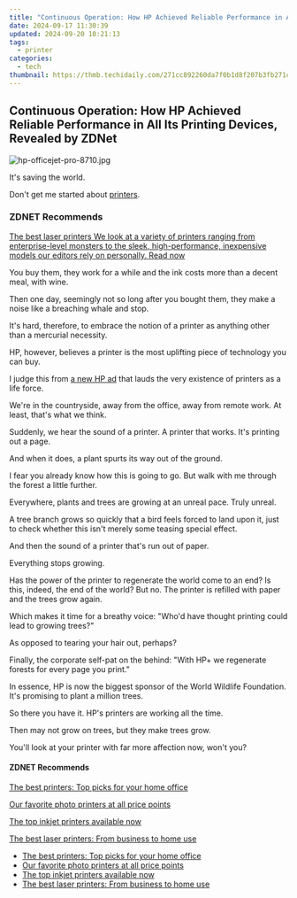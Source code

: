 ```yaml
---
title: "Continuous Operation: How HP Achieved Reliable Performance in All Its Printing Devices, Revealed by ZDNet"
date: 2024-09-17 11:30:39
updated: 2024-09-20 10:21:13
tags:
  - printer
categories:
  - tech
thumbnail: https://thmb.techidaily.com/271cc892260da7f0b1d8f207b3fb271cd7c70ce8ff0fa954ebc9cead95a6f721.jpg
---
```


## Continuous Operation: How HP Achieved Reliable Performance in All Its Printing Devices, Revealed by ZDNet

![hp-officejet-pro-8710.jpg](https://www.zdnet.com/a/img/resize/037afeb5248b7ffe1295a83da43e9d9c7d129a87/2020/08/28/12b43c3e-420f-4890-be81-91bfcee7e798/hp-officejet-pro-8710.jpg?auto=webp&width=1280)

It's saving the world.

Don't get me started about [printers](https://www.zdnet.com/topic/printers/).

### **ZDNET** Recommends

[The best laser printers We look at a variety of printers ranging from enterprise-level monsters to the sleek, high-performance, inexpensive models our editors rely on personally.  Read now](https://www.zdnet.com/article/best-laser-printer/)

You buy them, they work for a while and the ink costs more than a decent meal, with wine.

Then one day, seemingly not so long after you bought them, they make a noise like a breaching whale and stop. 

It's hard, therefore, to embrace the notion of a printer as anything other than a mercurial necessity.

HP, however, believes a printer is the most uplifting piece of technology you can buy. 

I judge this from [a new HP ad](https://www.youtube.com/watch?v=2aK2mjXEi0o) that lauds the very existence of printers as a life force.

We're in the countryside, away from the office, away from remote work. At least, that's what we think.

Suddenly, we hear the sound of a printer. A printer that works. It's printing out a page.

And when it does, a plant spurts its way out of the ground.

I fear you already know how this is going to go. But walk with me through the forest a little further.

Everywhere, plants and trees are growing at an unreal pace. Truly unreal.

A tree branch grows so quickly that a bird feels forced to land upon it, just to check whether this isn't merely some teasing special effect.

And then the sound of a printer that's run out of paper.

Everything stops growing. 

Has the power of the printer to regenerate the world come to an end? Is this, indeed, the end of the world? But no. The printer is refilled with paper and the trees grow again. 

Which makes it time for a breathy voice: "Who'd have thought printing could lead to growing trees?" 

As opposed to tearing your hair out, perhaps?

Finally, the corporate self-pat on the behind: "With HP+ we regenerate forests for every page you print."

In essence, HP is now the biggest sponsor of the World Wildlife Foundation. It's promising to plant a million trees. 

So there you have it. HP's printers are working all the time.

Then may not grow on trees, but they make trees grow.

You'll look at your printer with far more affection now, won't you?

#### **ZDNET** Recommends

[The best printers: Top picks for your home office](https://www.zdnet.com/article/best-printer/ "The best printers: Top picks for your home office")

[Our favorite photo printers at all price points](https://www.zdnet.com/article/best-photo-printer/ "Our favorite photo printers at all price points")

[The top inkjet printers available now](https://www.zdnet.com/article/best-inkjet-printer/ "The top inkjet printers available now")

[The best laser printers: From business to home use](https://www.zdnet.com/article/best-laser-printer/ "The best laser printers: From business to home use")

* [The best printers: Top picks for your home office](https://www.zdnet.com/article/best-printer/ "The best printers: Top picks for your home office")
* [Our favorite photo printers at all price points](https://www.zdnet.com/article/best-photo-printer/ "Our favorite photo printers at all price points")
* [The top inkjet printers available now](https://www.zdnet.com/article/best-inkjet-printer/ "The top inkjet printers available now")
* [The best laser printers: From business to home use](https://www.zdnet.com/article/best-laser-printer/ "The best laser printers: From business to home use")

<ins class="adsbygoogle"
     style="display:block"
     data-ad-format="autorelaxed"
     data-ad-client="ca-pub-7571918770474297"
     data-ad-slot="1223367746"></ins>



<ins class="adsbygoogle"
     style="display:block"
     data-ad-client="ca-pub-7571918770474297"
     data-ad-slot="8358498916"
     data-ad-format="auto"
     data-full-width-responsive="true"></ins>
